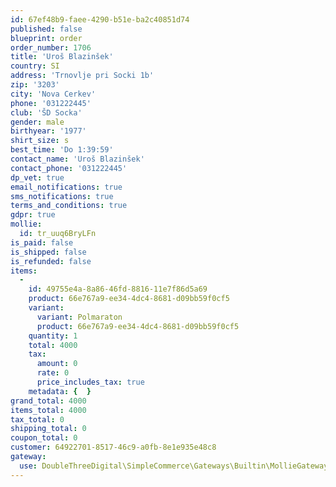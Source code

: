 ```yaml
---
id: 67ef48b9-faee-4290-b51e-ba2c40851d74
published: false
blueprint: order
order_number: 1706
title: 'Uroš Blazinšek'
country: SI
address: 'Trnovlje pri Socki 1b'
zip: '3203'
city: 'Nova Cerkev'
phone: '031222445'
club: 'ŠD Socka'
gender: male
birthyear: '1977'
shirt_size: s
best_time: 'Do 1:39:59'
contact_name: 'Uroš Blazinšek'
contact_phone: '031222445'
dp_vet: true
email_notifications: true
sms_notifications: true
terms_and_conditions: true
gdpr: true
mollie:
  id: tr_uuq6BryLFn
is_paid: false
is_shipped: false
is_refunded: false
items:
  -
    id: 49755e4a-8a86-46fd-8816-11e7f86d5a69
    product: 66e767a9-ee34-4dc4-8681-d09bb59f0cf5
    variant:
      variant: Polmaraton
      product: 66e767a9-ee34-4dc4-8681-d09bb59f0cf5
    quantity: 1
    total: 4000
    tax:
      amount: 0
      rate: 0
      price_includes_tax: true
    metadata: {  }
grand_total: 4000
items_total: 4000
tax_total: 0
shipping_total: 0
coupon_total: 0
customer: 64922701-8517-46c9-a0fb-8e1e935e48c8
gateway:
  use: DoubleThreeDigital\SimpleCommerce\Gateways\Builtin\MollieGateway
---
```

